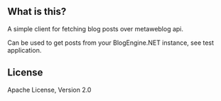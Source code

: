 ## What is this?

A simple client for fetching blog posts over metaweblog api.

Can be used to get posts from your BlogEngine.NET instance, see test application.

## License

Apache License, Version 2.0